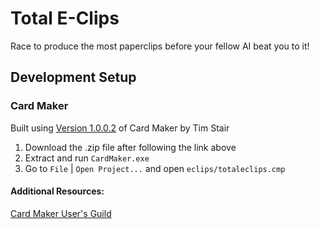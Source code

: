 # Total E-Clips

Race to produce the most paperclips before your fellow AI beat you to it!

## Development Setup
### Card Maker
Built using [Version 1.0.0.2](https://github.com/nhmkdev/cardmaker/releases/tag/v.1.0.0.2) of Card Maker by Tim Stair
1. Download the .zip file after following the link above
2. Extract and run `CardMaker.exe`
3. Go to `File` | `Open Project...` and open `eclips/totaleclips.cmp`

#### Additional Resources:
[Card Maker User's Guild](https://www.boardgamegeek.com/guild/2250)

